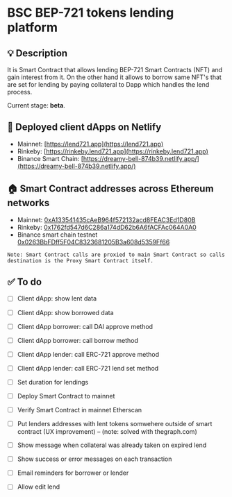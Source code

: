# BSC BEP-721 tokens lending platform

## 💡 Description
It is Smart Contract that allows lending BEP-721 Smart Contracts (NFT)
and gain interest from it. On the other hand it allows to borrow same NFT's that are
set for lending by paying collateral to Dapp which handles the lend process.

Current stage: **beta**.

## 🏹 Deployed client dApps on Netlify
- Mainnet: [https://lend721.app](https://lend721.app)
- Rinkeby: [https://rinkeby.lend721.app](https://rinkeby.lend721.app)
- Binance Smart Chain: [https://dreamy-bell-874b39.netlify.app/](https://dreamy-bell-874b39.netlify.app/)

## 🏠 Smart Contract addresses across Ethereum networks
- Mainnet: [0xA133541435cAeB964f572132acd8FEAC3Ed1D80B](https://etherscan.io/address/0xA133541435cAeB964f572132acd8FEAC3Ed1D80B)
- Rinkeby: [0x1762fd547d6C286a174dD62b6A6fACFAc064A0A0](https://rinkeby.etherscan.io/address/0x1762fd547d6C286a174dD62b6A6fACFAc064A0A0)
- Binance smart chain testnet [0x0263BbFDff5F04C8323681205B3a608d5359Ff66](https://testnet.bscscan.com/address/0x0263BbFDff5F04C8323681205B3a608d5359Ff66)

```
Note: Smart Contract calls are proxied to main Smart Contract so calls destination is the Proxy Smart Contract itself.
```

## ✅ To do
- [ ] Client dApp: show lent data
- [ ] Client dApp: show borrowed data
- [ ] Client dApp borrower: call DAI approve method
- [ ] Client dApp borrower: call borrow method
- [ ] Client dApp lender: call ERC-721 approve method
- [ ] Client dApp lender: call ERC-721 lend set method
- [ ] Set duration for lendings
- [ ] Deploy Smart Contract to mainnet
- [ ] Verify Smart Contract in mainnet Etherscan
- [ ] Put lenders addresses with lent tokens somwehere outside of smart contract (UX improvement) – (note: solved with thegraph.com)
- [ ] Show message when collateral was already taken on expired lend
- [ ] Show success or error messages on each transaction
- [ ] Email reminders for borrower or lender
- [ ] Allow edit lend




